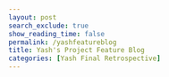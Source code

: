 ```yaml
---
layout: post 
search_exclude: true
show_reading_time: false
permalink: /yashfeatureblog
title: Yash's Project Feature Blog
categories: [Yash Final Retrospective]
---
```


